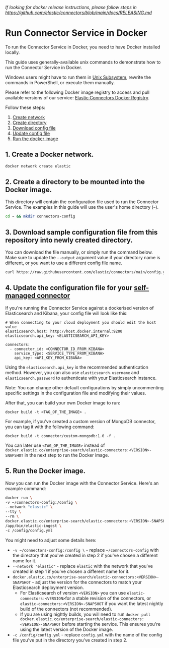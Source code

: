 _If looking for docker release instructions, please follow steps in https://github.com/elastic/connectors/blob/main/docs/RELEASING.md_

# Run Connector Service in Docker

To run the Connector Service in Docker, you need to have Docker installed locally.

This guide uses generally-available unix commands to demonstrate how to run the Connector Service in Docker.

Windows users might have to run them in [Unix Subsystem](https://learn.microsoft.com/en-us/windows/wsl/about), rewrite the commands in PowerShell, or execute them manually.

Please refer to the following Docker image registry to access and pull available versions of our service: [Elastic Connectors Docker Registry](https://www.docker.elastic.co/r/enterprise-search/elastic-connectors).

Follow these steps:

1. [Create network](#1-create-a-docker-network)
2. [Create directory](#2-create-a-directory-to-be-mounted-into-the-docker-image)
3. [Download config file](#3-download-sample-configuration-file-from-this-repository-into-newly-created-directory)
4. [Update config file](#4-update-the-configuration-file-for-your-self-managed-connectorhttpswwwelasticcoguideenenterprise-searchcurrentbuild-connectorhtmlbuild-connector-usage)
5. [Run the docker image](#5-run-the-docker-image)

## 1. Create a Docker network.

```sh
docker network create elastic
```

## 2. Create a directory to be mounted into the Docker image.

This directory will contain the configuration file used to run the Connector Service. The examples in this guide will use the user's home directory (`~`).

```sh
cd ~ && mkdir connectors-config
```

## 3. Download sample configuration file from this repository into newly created directory.

You can download the file manually, or simply run the command below. Make sure to update the `--output` argument value if your directory name is different, or you want to use a different config file name.

```sh
curl https://raw.githubusercontent.com/elastic/connectors/main/config.yml.example --output ~/connectors-config/config.yml
```

## 4. Update the configuration file for your [self-managed connector](https://www.elastic.co/guide/en/enterprise-search/current/build-connector.html#build-connector-usage)

If you're running the Connector Service against a dockerised version of Elasticsearch and Kibana, your config file will look like this:

```
# When connecting to your cloud deployment you should edit the host value
elasticsearch.host: http://host.docker.internal:9200
elasticsearch.api_key: <ELASTICSEARCH_API_KEY>

connectors:
  - connector_id: <CONNECTOR_ID_FROM_KIBANA>
    service_type: <SERVICE_TYPE_FROM_KIBANA>
    api_key: <API_KEY_FROM_KIBANA>

```

Using the `elasticsearch.api_key` is the recommended authentication method. However, you can also use `elasticsearch.username` and `elasticsearch.password` to authenticate with your Elasticsearch instance.

Note: You can change other default configurations by simply uncommenting specific settings in the configuration file and modifying their values.

After that, you can build your own Docker image to run:

```
docker build -t <TAG_OF_THE_IMAGE> .
```

For example, if you've created a custom version of MongoDB connector, you can tag it with the following command:

```
docker build -t connector/custom-mongodb:1.0 -f .
```

You can later use `<TAG_OF_THE_IMAGE>` instead of `docker.elastic.co/enterprise-search/elastic-connectors:<VERSION>-SNAPSHOT` in the next step to run the Docker image.

## 5. Run the Docker image.

Now you can run the Docker image with the Connector Service. Here's an example command:

```sh
docker run \
-v ~/connectors-config:/config \
--network "elastic" \
--tty \
--rm \
docker.elastic.co/enterprise-search/elastic-connectors:<VERSION>-SNAPSHOT \
/app/bin/elastic-ingest \
-c /config/config.yml
```

You might need to adjust some details here:

- `-v ~/connectors-config:/config \` - replace `~/connectors-config` with the directory that you've created in step 2 if you've chosen a different name for it.
- `--network "elastic"` - replace `elastic` with the network that you've created in step 1 if you've chosen a different name for it.
- `docker.elastic.co/enterprise-search/elastic-connectors:<VERSION>-SNAPSHOT` - adjust the version for the connectors to match your Elasticsearch deployment version.
  - For Elasticsearch of version `<VERSION>` you can use `elastic-connectors:<VERSION>`for a stable revision of the connectors, or `elastic-connectors:<VERSION>-SNAPSHOT` if you want the latest nightly build of the connectors (not recommended).
  - If you are using nightly builds, you will need to run `docker pull docker.elastic.co/enterprise-search/elastic-connectors:<VERSION>-SNAPSHOT` before starting the service. This ensures you're using the latest version of the Docker image.
- `-c /config/config.yml` - replace `config.yml` with the name of the config file you've put in the directory you've created in step 2.
